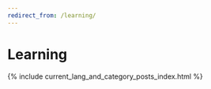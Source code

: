 ```yaml
---
redirect_from: /learning/
---
```


# Learning

{% include current_lang_and_category_posts_index.html %}
